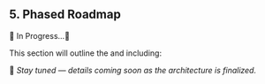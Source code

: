 ## 5. Phased Roadmap

🚧 In Progress...🚧

This section will outline the and including:

📌 _Stay tuned — details coming soon as the architecture is finalized._
